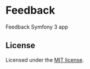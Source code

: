 Feedback
========

Feedback Symfony 3 app

## License

Licensed under the [MIT license](https://github.com/dzhdmitry/dx/blob/master/LICENSE).
